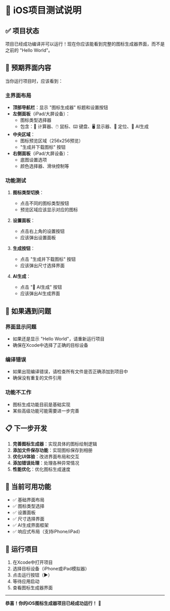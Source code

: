 # 🎉 iOS项目测试说明

## ✅ 项目状态

项目已经成功编译并可以运行！现在你应该能看到完整的图标生成器界面，而不是之前的 "Hello World"。

## 📱 预期界面内容

当你运行项目时，应该看到：

### 主界面布局
- **顶部导航栏**：显示 "图标生成器" 标题和设置按钮
- **左侧面板**（iPad/大屏设备）：
  - 图标类型选择器
  - 包含：🧮 计算器、🖱️ 鼠标、⌨️ 键盘、🖥️ 显示器、📍 定位、🎨 AI生成
- **中央区域**：
  - 图标预览区域（256x256预览）
  - "生成并下载图标" 按钮
- **右侧面板**（iPad/大屏设备）：
  - 底图设置选项
  - 颜色选择器、滑块控制等

### 功能测试

1. **图标类型切换**：
   - 点击不同的图标类型按钮
   - 预览区域应该显示对应的图标

2. **设置面板**：
   - 点击右上角的设置按钮
   - 应该弹出设置面板

3. **生成按钮**：
   - 点击 "生成并下载图标" 按钮
   - 应该弹出尺寸选择界面

4. **AI生成**：
   - 点击 "🎨 AI生成" 按钮
   - 应该弹出AI生成界面

## 🔧 如果遇到问题

### 界面显示问题
- 如果还是显示 "Hello World"，请重新运行项目
- 确保在Xcode中选择了正确的目标设备

### 编译错误
- 如果出现编译错误，请检查所有文件是否正确添加到项目中
- 确保没有重复的文件引用

### 功能不工作
- 图标生成功能目前是基础实现
- 某些高级功能可能需要进一步完善

## 📋 下一步开发

1. **完善图标生成器**：实现具体的图标绘制逻辑
2. **添加文件保存功能**：实现图标保存到相册
3. **优化UI体验**：改进界面布局和交互
4. **添加错误处理**：处理各种异常情况
5. **性能优化**：优化图标生成速度

## 🎯 当前可用功能

- ✅ 基础界面布局
- ✅ 图标类型选择
- ✅ 设置面板
- ✅ 尺寸选择界面
- ✅ AI生成界面框架
- ✅ 响应式布局（支持iPhone/iPad）

## 🚀 运行项目

1. 在Xcode中打开项目
2. 选择目标设备（iPhone或iPad模拟器）
3. 点击运行按钮（▶️）
4. 等待应用启动
5. 查看图标生成器界面

---

**恭喜！你的iOS图标生成器项目已经成功运行！** 🎊
